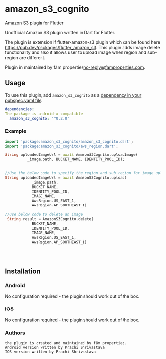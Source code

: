 # amazon_s3_cognito


Amazon S3 plugin for Flutter

Unofficial Amazon S3 plugin written in Dart for Flutter.

The plugin is extension if flutter-amazon-s3 plugin which can be found here 
https://pub.dev/packages/flutter_amazon_s3. This plugin adds image delete functionality and also
it allows user to upload image when region and sub-region are different.

Plugin in maintained by fäm properties<no-reply@famproperties.com>.

## Usage
To use this plugin, add `amazon_s3_cognito` as a [dependency in your pubspec.yaml file](https://flutter.io/platform-plugins/).


```yaml
dependencies:
The package is android-x compatible
  amazon_s3_cognito: '^0.2.0' 
```

### Example



``` dart
import 'package:amazon_s3_cognito/amazon_s3_cognito.dart';
import 'package:amazon_s3_cognito/aws_region.dart';

String uploadedImageUrl = await AmazonS3Cognito.uploadImage(
          _image.path, BUCKET_NAME, IDENTITY_POOL_ID);
          

//Use the below code to specify the region and sub region for image upload
String uploadedImageUrl = await AmazonS3Cognito.upload(
            _image.path,
            BUCKET_NAME,
            IDENTITY_POOL_ID,
            IMAGE_NAME,
            AwsRegion.US_EAST_1,
            AwsRegion.AP_SOUTHEAST_1)
            
//use below code to delete an image
 String result = AmazonS3Cognito.delete(
            BUCKET_NAME,
            IDENTITY_POOL_ID,
            IMAGE_NAME,
            AwsRegion.US_EAST_1,
            AwsRegion.AP_SOUTHEAST_1)
            
            
        

```
          
## Installation


### Android

No configuration required - the plugin should work out of the box.          


### iOS

No configuration required - the plugin should work out of the box.          

### Authors
```
the plugin is created and maintained by fäm properties. 
Android version written by Prachi Shrivastava
IOS version written by Prachi Shrivastava
```
